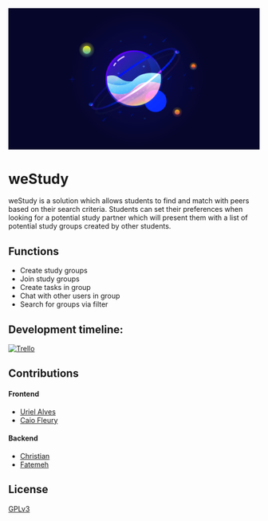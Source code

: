 <img src="public/design.png" alt="weStudy design">

# weStudy

weStudy is a solution which allows students to find and match with peers based on their search criteria. Students can set their preferences when looking for a potential study partner which will present them with a list of potential study groups created by other students. 

## Functions

- Create study groups
- Join study groups
- Create tasks in group
- Chat with other users in group
- Search for groups via filter

## Development timeline:

[![Trello](https://img.shields.io/badge/Trello-0052CC?style=for-the-badge&logo=trello&logoColor=white)](https://kanbanflow.com/board/uEgM9p3)

## Contributions

#### Frontend
- [Uriel Alves](https://github.com/urieloalves)
- [Caio Fleury](https://github.com/caioF)

#### Backend
- [Christian](https://github.com/Codendaal1120)
- [Fatemeh]()

## License
[GPLv3](LICENSE.md)

